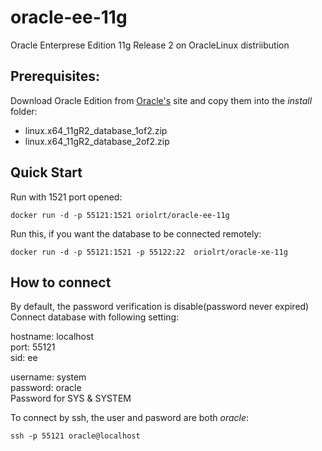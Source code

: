 # oracle-ee-11g
Oracle Enterprese Edition 11g Release 2 on OracleLinux distriibution 

## Prerequisites:
Download Oracle Edition from [Oracle's](http://www.oracle.com/technetwork/database/enterprise-edition/downloads/112010-linx8664soft-100572.html) site and copy them into the *install* folder:

- linux.x64_11gR2_database_1of2.zip 
- linux.x64_11gR2_database_2of2.zip

## Quick Start

Run with 1521 port opened:
```
docker run -d -p 55121:1521 oriolrt/oracle-ee-11g
```

Run this, if you want the database to be connected remotely:
```
docker run -d -p 55121:1521 -p 55122:22  oriolrt/oracle-xe-11g
```

## How to connect

By default, the password verification is disable(password never expired)
Connect database with following setting:

hostname: localhost  
port: 55121  
sid: ee  

username: system  
password: oracle  
Password for SYS & SYSTEM  

To connect by ssh, the user and pasword are both *oracle*:
```
ssh -p 55121 oracle@localhost
``` 

